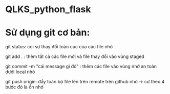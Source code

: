 # QLKS_python_flask

# Sử dụng git cơ bản:
git status: coi sự thay đổi toàn cục của các file nhó

git add . : thêm tất cả các file mới và file thay đổi vào vùng staged

git commit -m "cái message gì đó" : thêm các file vào vùng nhớ an toàn dưới local nhó

git push origin: đẩy toàn bộ file lên trên remote trên github nhó
-> cứ theo 4 bước đó là ổn nhớ

